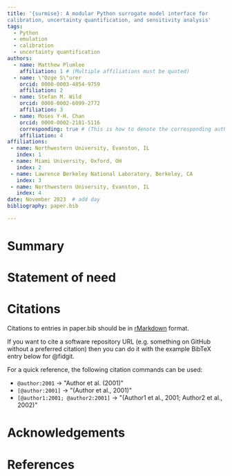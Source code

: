 ```yaml
---
title: '{surmise}: A modular Python surrogate model interface for 
calibration, uncertainty quantification, and sensitivity analysis'
tags:
  - Python
  - emulation
  - calibration
  - uncertainty quantification
authors:
  - name: Matthew Plumlee
    affiliation: 1 # (Multiple affiliations must be quoted)
  - name: \"Ozge S\"urer
    orcid: 0000-0003-4854-9759
    affiliation: 2
  - name: Stefan M. Wild
    orcid: 0000-0002-6099-2772
    affiliation: 3
  - name: Moses Y-H. Chan
    orcid: 0000-0002-2181-5116
    corresponding: true # (This is how to denote the corresponding author)
    affiliation: 4
affiliations:
 - name: Northwestern University, Evanston, IL
   index: 1
 - name: Miami University, Oxford, OH
   index: 2
 - name: Lawrence Berkeley National Laboratory, Berkeley, CA
   index: 3
 - name: Northwestern University, Evanston, IL
   index: 4
date: November 2023  # add day
bibliography: paper.bib

---
```


# Summary



# Statement of need


# Citations

Citations to entries in paper.bib should be in
[rMarkdown](http://rmarkdown.rstudio.com/authoring_bibliographies_and_citations.html)
format.

If you want to cite a software repository URL (e.g. something on GitHub without a preferred
citation) then you can do it with the example BibTeX entry below for @fidgit.

For a quick reference, the following citation commands can be used:
- `@author:2001`  ->  "Author et al. (2001)"
- `[@author:2001]` -> "(Author et al., 2001)"
- `[@author1:2001; @author2:2001]` -> "(Author1 et al., 2001; Author2 et al., 2002)"

# Acknowledgements


# References